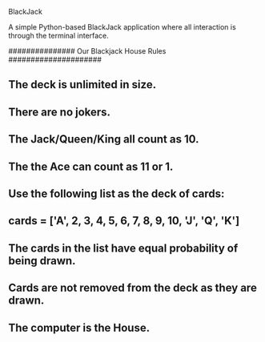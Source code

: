 BlackJack

A simple Python-based BlackJack application where all interaction is through the terminal interface.

############### Our Blackjack House Rules #####################

## The deck is unlimited in size. 
## There are no jokers. 
## The Jack/Queen/King all count as 10.
## The the Ace can count as 11 or 1.
## Use the following list as the deck of cards:
## cards = ['A', 2, 3, 4, 5, 6, 7, 8, 9, 10, 'J', 'Q', 'K']
## The cards in the list have equal probability of being drawn.
## Cards are not removed from the deck as they are drawn.
## The computer is the House.
